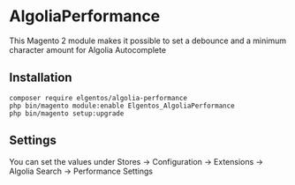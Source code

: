 # AlgoliaPerformance

This Magento 2 module makes it possible to set a debounce and a minimum character amount for Algolia Autocomplete

## Installation

```
composer require elgentos/algolia-performance
php bin/magento module:enable Elgentos_AlgoliaPerformance
php bin/magento setup:upgrade
```

## Settings

You can set the values under Stores -> Configuration -> Extensions -> Algolia Search -> Performance Settings
